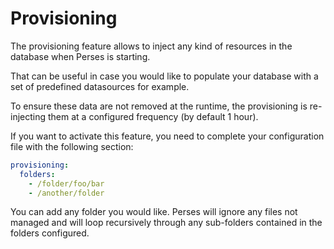 # Provisioning

The provisioning feature allows to inject any kind of resources in the database when Perses is starting.

That can be useful in case you would like to populate your database with a set of predefined datasources for example.

To ensure these data are not removed at the runtime, the provisioning is re-injecting them at a configured frequency (by
default 1 hour).

If you want to activate this feature, you need to complete your configuration file with the following section:

```yaml
provisioning:
  folders:
    - /folder/foo/bar
    - /another/folder
```

You can add any folder you would like. Perses will ignore any files not managed and will loop recursively through any
sub-folders contained in the folders configured.
